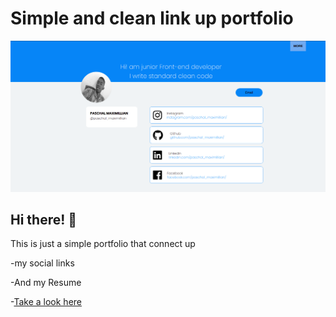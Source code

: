 # Simple and clean link up portfolio

![Design preview for Simple and clean link up portfolio](./Img/Theme.png)

## Hi there! 👋

This is just a simple portfolio that connect up 

-my social links


-And my Resume


-[Take a look here](https://pascal488.github.io/)
